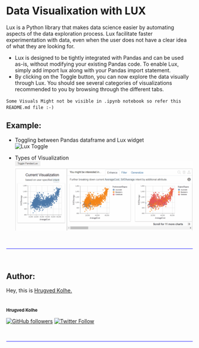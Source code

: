 # Data Visualixation with LUX

Lux is a Python library that makes data science easier by automating aspects of the data exploration process. Lux facilitate faster experimentation with data, even when the user does not have a clear idea of what they are looking for.

- Lux is designed to be tightly integrated with Pandas and can be used as-is, without modifying your existing Pandas code. To enable Lux, simply add import lux along with your Pandas import statement.
- By clicking on the Toggle button, you can now explore the data visually through Lux. You should see several categories of visualizations recommended to you by browsing through the different tabs.

`Some Visuals Might not be visible in .ipynb notebook so refer this README.md file :-)`

## Example: </br>

- Toggling between Pandas dataframe and Lux widget </br>
![Lux Toggle ](https://github.com/hrugved06/ML-Projects/blob/main/LUX%20Visualization/images/overview-1.gif)

- Types of Visualization </br>
![Types](https://github.com/hrugved06/ML-Projects/blob/main/LUX%20Visualization/images/1.gif)

</br>
<hr style="height:2px;#8080ffborder-width:0;border-radius: 5px;color:gray;background-color:#8080ff">
</br>

## Author:

Hey, this is [Hrugved Kolhe.](https://www.linkedin.com/in/hrugved-kolhe-364881193/)

<a href="https://github.com/hrugved06"><img src="https://avatars.githubusercontent.com/u/59966943?s=400&u=445f4a7598547c0ecdeb22a265dd1a3dad9e297d&v=4" width="100px;" alt=""/><br /><sub><b> Hrugved Kolhe</b></sub></a>
</br>

[![GitHub followers](https://img.shields.io/github/followers/hrugved06.svg?label=Follow%20@hrugved06&style=social)](https://github.com/hrugved06)  [![Twitter Follow](https://img.shields.io/twitter/follow/HrugVed_?style=social)](https://twitter.com/HrugVed_)

</br>
<hr style="height:2px;#8080ffborder-width:0;border-radius: 5px;color:gray;background-color:#8080ff">
</br>
